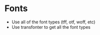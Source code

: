 # Fonts

- Use all of the font types (tff, otf, woff, etc)
- Use transfonter to get all the font types
